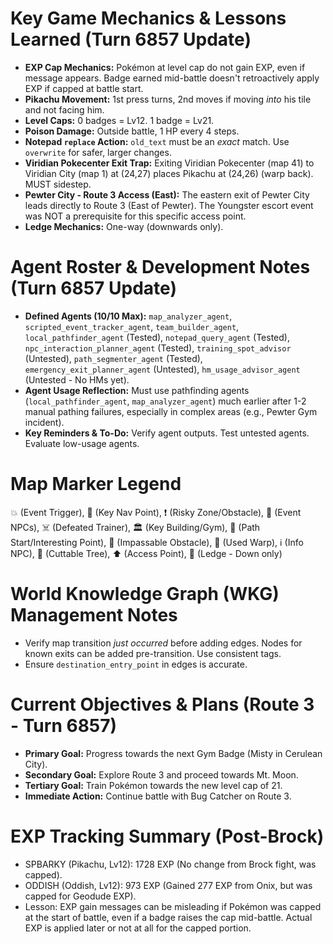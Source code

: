 # Key Game Mechanics & Lessons Learned (Turn 6857 Update)
*   **EXP Cap Mechanics:** Pokémon at level cap do not gain EXP, even if message appears. Badge earned mid-battle doesn't retroactively apply EXP if capped at battle start.
*   **Pikachu Movement:** 1st press turns, 2nd moves if moving *into* his tile and not facing him.
*   **Level Caps:** 0 badges = Lv12. 1 badge = Lv21.
*   **Poison Damage:** Outside battle, 1 HP every 4 steps.
*   **Notepad `replace` Action:** `old_text` must be an *exact* match. Use `overwrite` for safer, larger changes.
*   **Viridian Pokecenter Exit Trap:** Exiting Viridian Pokecenter (map 41) to Viridian City (map 1) at (24,27) places Pikachu at (24,26) (warp back). MUST sidestep.
*   **Pewter City - Route 3 Access (East):** The eastern exit of Pewter City leads directly to Route 3 (East of Pewter). The Youngster escort event was NOT a prerequisite for this specific access point.
*   **Ledge Mechanics:** One-way (downwards only).

# Agent Roster & Development Notes (Turn 6857 Update)
*   **Defined Agents (10/10 Max):** `map_analyzer_agent`, `scripted_event_tracker_agent`, `team_builder_agent`, `local_pathfinder_agent` (Tested), `notepad_query_agent` (Tested), `npc_interaction_planner_agent` (Tested), `training_spot_advisor` (Untested), `path_segmenter_agent` (Tested), `emergency_exit_planner_agent` (Untested), `hm_usage_advisor_agent` (Untested - No HMs yet).
*   **Agent Usage Reflection:** Must use pathfinding agents (`local_pathfinder_agent`, `map_analyzer_agent`) much earlier after 1-2 manual pathing failures, especially in complex areas (e.g., Pewter Gym incident).
*   **Key Reminders & To-Do:** Verify agent outputs. Test untested agents. Evaluate low-usage agents.

# Map Marker Legend
💥 (Event Trigger), 🎯 (Key Nav Point), ❗ (Risky Zone/Obstacle), 💁 (Event NPCs), ☠️ (Defeated Trainer), 🏛️ (Key Building/Gym), 📍 (Path Start/Interesting Point), 🧱 (Impassable Obstacle), 🚪 (Used Warp), ℹ️ (Info NPC), 🌱 (Cuttable Tree), ⬆️ (Access Point), 🚧 (Ledge - Down only)

# World Knowledge Graph (WKG) Management Notes
*   Verify map transition *just occurred* before adding edges. Nodes for known exits can be added pre-transition. Use consistent tags.
*   Ensure `destination_entry_point` in edges is accurate.

# Current Objectives & Plans (Route 3 - Turn 6857)
*   **Primary Goal:** Progress towards the next Gym Badge (Misty in Cerulean City).
*   **Secondary Goal:** Explore Route 3 and proceed towards Mt. Moon.
*   **Tertiary Goal:** Train Pokémon towards the new level cap of 21.
*   **Immediate Action:** Continue battle with Bug Catcher on Route 3.

# EXP Tracking Summary (Post-Brock)
*   SPBARKY (Pikachu, Lv12): 1728 EXP (No change from Brock fight, was capped).
*   ODDISH (Oddish, Lv12): 973 EXP (Gained 277 EXP from Onix, but was capped for Geodude EXP).
*   Lesson: EXP gain messages can be misleading if Pokémon was capped at the start of battle, even if a badge raises the cap mid-battle. Actual EXP is applied later or not at all for the capped portion.